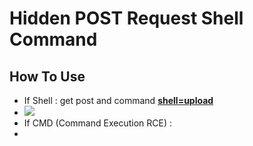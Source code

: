 # Hidden POST Request Shell Command
## How To Use
  - If Shell : get post and command <b><u>shell=upload</u></b>
  - <img src='image.jpg'>
  - If CMD (Command Execution RCE) :
  - 
